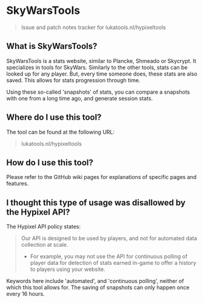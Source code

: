 
# SkyWarsTools
>Issue and patch notes tracker for lukatools.nl/hypixeltools

## What is SkyWarsTools?
SkyWarsTools is a stats website, similar to Plancke, Shmeado or Skycrypt. It specializes in tools for SkyWars. Similarly to the other tools, stats can be looked up for any player. But, every time someone does, these stats are also saved. This allows for stats progression through time.

Using these so-called 'snapshots' of stats, you can compare a snapshots with one from a long time ago, and generate session stats.

## Where do I use this tool?
The tool can be found at the following URL:
>lukatools.nl/hypixeltools

## How do I use this tool?
Please refer to the GitHub wiki pages for explanations of specific pages and features.

## I thought this type of usage was disallowed by the Hypixel API?
The Hypixel API policy states:
>Our API is designed to be used by players, and not for automated data collection at scale.
> -   For example, you may not use the API for continuous polling of player data for detection of stats earned in-game to offer a history to players using your website.

Keywords here include 'automated', and 'continuous polling', neither of which this tool allows for. The saving of snapshots can only happen once every 16 hours.
